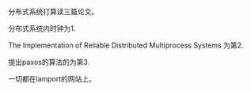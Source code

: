 分布式系统打算读三篇论文。

分布式系统内时钟为1.

The Implementation of Reliable Distributed Multiprocess Systems 为第2.

提出paxos的算法的为第3.

一切都在lamport的网站上。